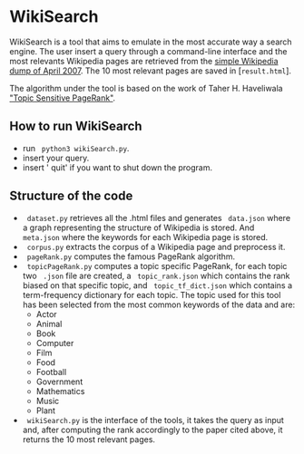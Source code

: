 # WikiSearch
WikiSearch is a tool that aims to emulate in the most accurate way a search engine.
The user insert a query through a command-line interface and the most relevants Wikipedia pages 
are retrieved from the [simple Wikipedia dump of April 2007](https://dumps.wikimedia.org/other/static_html_dumps/April_2007/).
The 10 most relevant pages are saved in [`result.html`].


The algorithm under the tool is based on the work of Taher H. Haveliwala ["Topic Sensitive PageRank"](https://citeseerx.ist.psu.edu/viewdoc/download?doi=10.1.1.85.9098&rep=rep1&type=pdf).

## How to run WikiSearch
* run ` python3 wikiSearch.py`.
* insert your query.
* insert ' quit' if you want to shut down the program.

## Structure of the code
* ` dataset.py` retrieves all the .html files and generates ` data.json` where a graph representing the structure of Wikipedia is stored. And ` meta.json` where the keywords for each Wikipedia page is stored.
* ` corpus.py` extracts the corpus of a Wikipedia page and preprocess it.
* ` pageRank.py` computes the famous PageRank algorithm.
* ` topicPageRank.py` computes a topic specific PageRank, for each topic two ` .json` file are created, a ` topic_rank.json` which contains the rank biased on that specific topic, and ` topic_tf_dict.json` which contains a term-frequency dictionary for each topic. The topic used for this tool has been selected from the most common keywords of the data and are:
    * Actor
    * Animal
    * Book
    * Computer
    * Film
    * Food
    * Football
    * Government
    * Mathematics
    * Music
    * Plant
* ` wikiSearch.py` is the interface of the tools, it takes the query as input and, after computing the rank accordingly to the paper cited above, it returns the 10 most relevant pages.
